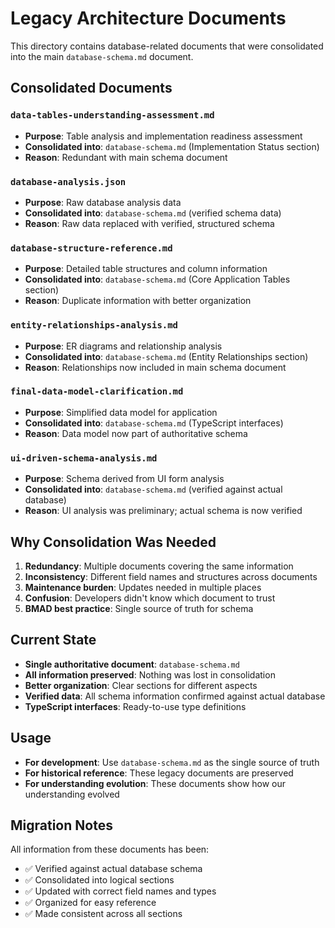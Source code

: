 # Legacy Architecture Documents

This directory contains database-related documents that were consolidated into the main `database-schema.md` document.

## Consolidated Documents

### `data-tables-understanding-assessment.md`
- **Purpose**: Table analysis and implementation readiness assessment
- **Consolidated into**: `database-schema.md` (Implementation Status section)
- **Reason**: Redundant with main schema document

### `database-analysis.json`
- **Purpose**: Raw database analysis data
- **Consolidated into**: `database-schema.md` (verified schema data)
- **Reason**: Raw data replaced with verified, structured schema

### `database-structure-reference.md`
- **Purpose**: Detailed table structures and column information
- **Consolidated into**: `database-schema.md` (Core Application Tables section)
- **Reason**: Duplicate information with better organization

### `entity-relationships-analysis.md`
- **Purpose**: ER diagrams and relationship analysis
- **Consolidated into**: `database-schema.md` (Entity Relationships section)
- **Reason**: Relationships now included in main schema document

### `final-data-model-clarification.md`
- **Purpose**: Simplified data model for application
- **Consolidated into**: `database-schema.md` (TypeScript interfaces)
- **Reason**: Data model now part of authoritative schema

### `ui-driven-schema-analysis.md`
- **Purpose**: Schema derived from UI form analysis
- **Consolidated into**: `database-schema.md` (verified against actual database)
- **Reason**: UI analysis was preliminary; actual schema is now verified

## Why Consolidation Was Needed

1. **Redundancy**: Multiple documents covering the same information
2. **Inconsistency**: Different field names and structures across documents
3. **Maintenance burden**: Updates needed in multiple places
4. **Confusion**: Developers didn't know which document to trust
5. **BMAD best practice**: Single source of truth for schema

## Current State

- **Single authoritative document**: `database-schema.md`
- **All information preserved**: Nothing was lost in consolidation
- **Better organization**: Clear sections for different aspects
- **Verified data**: All schema information confirmed against actual database
- **TypeScript interfaces**: Ready-to-use type definitions

## Usage

- **For development**: Use `database-schema.md` as the single source of truth
- **For historical reference**: These legacy documents are preserved
- **For understanding evolution**: These documents show how our understanding evolved

## Migration Notes

All information from these documents has been:
- ✅ Verified against actual database schema
- ✅ Consolidated into logical sections
- ✅ Updated with correct field names and types
- ✅ Organized for easy reference
- ✅ Made consistent across all sections
